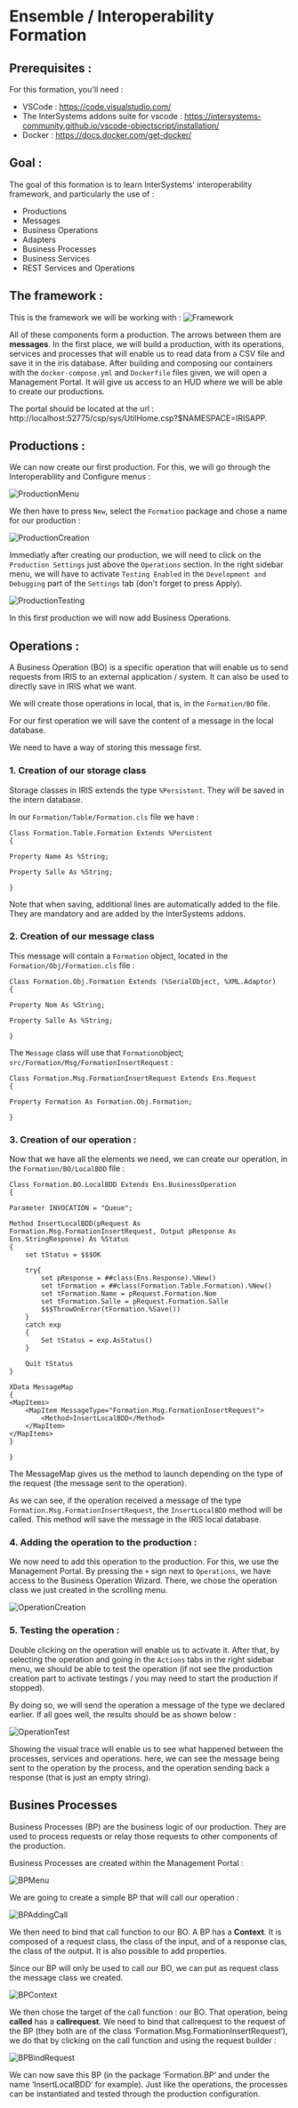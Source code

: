 # Ensemble / Interoperability Formation

## Prerequisites :

 For this formation, you'll need :
* VSCode : https://code.visualstudio.com/
* The InterSystems addons suite for vscode : https://intersystems-community.github.io/vscode-objectscript/installation/
* Docker : https://docs.docker.com/get-docker/

## Goal : 

The goal of this formation is to learn InterSystems' interoperability framework, and particularly the use of : 
* Productions
* Messages
* Business Operations
* Adapters
* Business Processes
* Business Services
* REST Services and Operations
## The framework : 

This is the framework we will be working with :
![Framework](misc/img/FrameworkFull.png)

All of these components form a production. The arrows between them are **messages**. 
In the first place, we will build a production, with its operations, services and processes that will enable us to read data from a CSV file and save it in the iris database.
After building and composing our containers with the `docker-compose.yml` and `Dockerfile` files given, we will open a Management Portal. It will give us access to an HUD where we will be able to create our productions. 

The portal should be located at the url : http://localhost:52775/csp/sys/UtilHome.csp?$NAMESPACE=IRISAPP. 
## Productions : 
We can now create our first production. For this, we will go through the Interoperability and Configure menus : 

![ProductionMenu](misc/img/ProductionMenu.png)

We then have to press `New`, select the `Formation` package and chose a name for our production : 

![ProductionCreation](misc/img/ProductionCreation.png)

Immediatly after creating our production, we will need to click on the `Production Settings` just above the `Operations` section. In the right sidebar menu, we will have to activate `Testing Enabled` in the `Development and Debugging` part of the `Settings` tab (don't forget to press Apply).

![ProductionTesting](misc/img/ProductionTesting.png)

In this first production we will now add Business Operations.

## Operations : 

A Business Operation (BO) is a specific operation that will enable us to send requests from IRIS to an external application / system. It can also be used to directly save in IRIS what we want.

We will create those operations in local, that is, in the `Formation/BO` file.

For our first operation we will save the content of a message in  the local database.

We need to have a way of storing this message first. 

### 1. Creation of our storage class

Storage classes in IRIS extends the type `%Persistent`. They will be saved in the intern database.

In our `Formation/Table/Formation.cls` file we have : 
```objectscript
Class Formation.Table.Formation Extends %Persistent
{

Property Name As %String;

Property Salle As %String;

}
```

Note that when saving, additional lines are automatically added to the file. They are mandatory and are added by the InterSystems addons.

### 2. Creation of our message class

This message will contain a `Formation` object, located in the `Formation/Obj/Formation.cls` file : 
```objectscript
Class Formation.Obj.Formation Extends (%SerialObject, %XML.Adaptor)
{

Property Nom As %String;

Property Salle As %String;

}
```

The `Message` class will use that `Formation`object; `src/Formation/Msg/FormationInsertRequest` :
```objectscript
Class Formation.Msg.FormationInsertRequest Extends Ens.Request
{

Property Formation As Formation.Obj.Formation;

}
```

### 3. Creation of our operation : 

Now that we have all the elements we need, we can create our operation, in the `Formation/BO/LocalBDD` file : 
```objectscript
Class Formation.BO.LocalBDD Extends Ens.BusinessOperation
{

Parameter INVOCATION = "Queue";

Method InsertLocalBDD(pRequest As Formation.Msg.FormationInsertRequest, Output pResponse As Ens.StringResponse) As %Status
{
    set tStatus = $$$OK
    
    try{
        set pResponse = ##class(Ens.Response).%New()
        set tFormation = ##class(Formation.Table.Formation).%New()
        set tFormation.Name = pRequest.Formation.Nom
        set tFormation.Salle = pRequest.Formation.Salle
        $$$ThrowOnError(tFormation.%Save())
    }
    catch exp
    {
        Set tStatus = exp.AsStatus()
    }

    Quit tStatus
}

XData MessageMap
{
<MapItems>
    <MapItem MessageType="Formation.Msg.FormationInsertRequest"> 
        <Method>InsertLocalBDD</Method>
    </MapItem>
</MapItems>
}

}

```

The MessageMap gives us the method to launch depending on the type of the request (the message sent to the operation).

As we can see, if the operation received a message of the type `Formation.Msg.FormationInsertRequest`, the `InsertLocalBDD` method will be called. This method will save the message in the IRIS local database.

### 4. Adding the operation to the production : 

We now need to add this operation to the production. For this, we use the Management Portal. By pressing the `+` sign next to `Operations`, we have access to the Business Operation Wizard. There, we chose the operation class we just created in the scrolling menu. 

![OperationCreation](misc/img/OperationCreation.png)

### 5. Testing the operation : 

Double clicking on the operation will enable us to activate it. After that, by selecting the operation and going in the `Actions` tabs in the right sidebar menu, we should be able to test the operation (if not see the production creation part to activate testings / you may need to start the production if stopped).

By doing so, we will send the operation a message of the type we declared earlier. If all goes well, the results should be as shown below : 

![OperationTest](misc/img/OperationTest.png)

Showing the visual trace will enable us to see what happened between the processes, services and operations. here, we can see the message being sent to the operation by the process, and the operation sending back a response (that is just an empty string).

## Busines Processes

Business Processes (BP) are the business logic of our production. They are used to process requests or relay those requests to other components of the production.

Business Processes are created within the Management Portal :

![BPMenu](misc/img/BPMenu.png)

We are going to create a simple BP that will call our operation : 

![BPAddingCall](misc/img/BPAddingCall.png)

We then need to bind that call function to our BO. A BP has a **Context**. It is composed of a request class, the class of the input, and of a response clas, the class of the output. It is also possible to add properties. 

Since our BP will only be used to call our BO, we can put as request class the message class we created.

![BPContext](misc/img/BPContext.png)

We then chose the target of the call function : our BO. That operation, being **called** has a **callrequest**. We need to bind that callrequest to the request of the BP (they both are of the class ‘Formation.Msg.FormationInsertRequest‘), we do that by clicking on the call function and using the request builder : 

![BPBindRequest](misc/img/BPBindRequest)

We can now save this BP (in the package ‘Formation.BP‘ and under the name ‘InsertLocalBDD‘ for example). Just like the operations, the processes can be instantiated and tested through the production configuration. 
